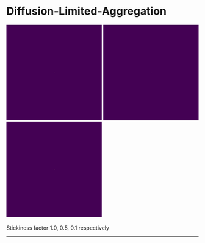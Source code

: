 # Diffusion-Limited-Aggregation



<img src="k=1.gif" width="250" height="250" /> <img src="k=0.5.gif" width="250" height="250" /> <img src="k=0.1.gif" width="250" height="250" /><br />
<br />
Stickiness factor 1.0, 0.5, 0.1 respectively
<hr>
